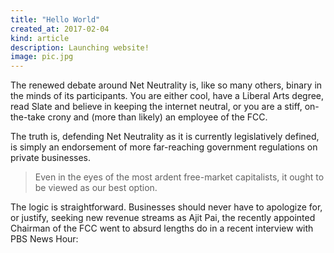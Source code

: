 ```yaml
---
title: "Hello World"
created_at: 2017-02-04
kind: article
description: Launching website!
image: pic.jpg
---
```



The renewed debate around Net Neutrality is, like so many others, binary in the minds of its participants. You are either cool, have a Liberal Arts degree, read Slate and believe in keeping the internet neutral, or you are a stiff, on-the-take crony and (more than likely) an employee of the FCC.

The truth is, defending Net Neutrality as it is currently legislatively defined, is simply an endorsement of more far-reaching government regulations on private businesses.

> Even in the eyes of the most ardent free-market capitalists, it ought to be viewed as our best option.

The logic is straightforward. Businesses should never have to apologize for, or justify, seeking new revenue streams as Ajit Pai, the recently appointed Chairman of the FCC went to absurd lengths do in a recent interview with PBS News Hour:
